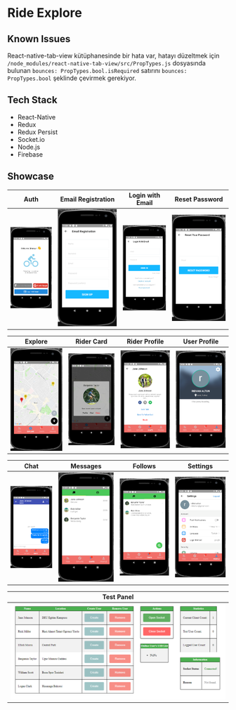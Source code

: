 # Ride Explore

## Known Issues

React-native-tab-view kütüphanesinde bir hata var, hatayı düzeltmek için `/node_modules/react-native-tab-view/src/PropTypes.js` dosyasında bulunan `bounces: PropTypes.bool.isRequired` satırını `bounces: PropTypes.bool` şeklinde çevirmek gerekiyor.

## Tech Stack

- React-Native
- Redux
- Redux Persist
- Socket.io
- Node.js
- Firebase

## Showcase

|  Auth  	|  Email Registration	|  Login with Email 	|   Reset Password	| 
|---	|---	|---	|---	|
|  ![auth](/images/auth.png "Auth") 	|  ![register-with-email](/images/register_with_email.png "Register with Email") 	|  ![login-with-email](/images/login_with_email.png "Login with Email") 	|  ![reset-password](/images/reset_your_password.png "Reset Password") 	|

|  Explore  	|  Rider Card  	| Rider Profile 	|  User Profile  	|
|---	|---	|---	|---	|
|  ![explore](/images/map.png "Explore") 	|  ![rider-card](/images/map_card.png "Rider Card") 	|  ![rider-profile](/images/user_profile.png "Rider Profile") 	|  ![user-profile](/images/profile.png "User Profile") 	|

|  Chat  	|  Messages  | Follows	|  Settings  	|
|---	|---	|---	|---	|
|  ![chat](/images/chat.png "Chat") 	|  ![message-list](/images/chat_list.png "Message List") 	|  ![follow-list](/images/follows_list.png "Follow List") 	|  ![settings](/images/settings.png "Settings") 	|

|  Test Panel  	|
|---	|
|  ![panel](/images/panel.png "Panel") 	|

